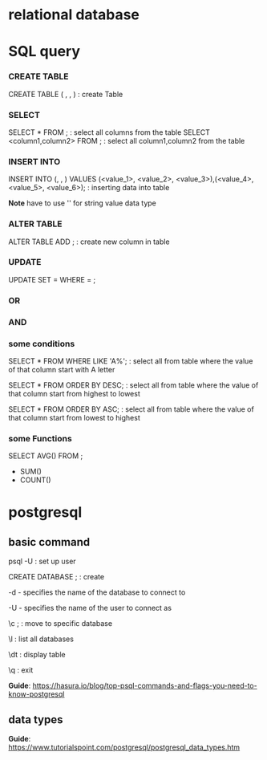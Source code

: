 # relational database

# SQL query

### CREATE TABLE
CREATE TABLE <tablename> (<column1name> <datatype>, <column2name> <datatype>, <column3name> <datatype>)  : create Table

### SELECT
SELECT * FROM <tablename>;  : select all columns from the  table
SELECT <column1,column2> FROM <tablename>;  : select all column1,column2 from the table


### INSERT INTO
INSERT INTO <tablename> (<column1name>, <column2name>, <column3name>) VALUES (<value_1>, <value_2>, <value_3>),(<value_4>, <value_5>, <value_6>); : inserting data into table

**Note** have to use '' for string value data type

### ALTER TABLE
ALTER TABLE <tablename> ADD <newcolumnname> <datatype>; : create new column in table

### UPDATE
UPDATE <tablename> SET <columnname> = <value> WHERE <columnname> = <value>;

### OR

### AND

### some conditions
SELECT * FROM <tablename> WHERE <column> LIKE 'A%';  : select all from table where the value of that column start with A letter

SELECT * FROM <tablename> ORDER BY <column> DESC; :  select all from table where the value of that column start from highest to lowest

SELECT * FROM <tablename> ORDER BY <column> ASC; :  select all from table where the value of that column start from lowest to highest

### some Functions
SELECT AVG(<column>) FROM <tablename>;
- SUM()
- COUNT()


# postgresql

## basic command
psql -U <user> : set up user

CREATE DATABASE <databasename>; : create

-d - specifies the name of the database to connect to

-U - specifies the name of the user to connect as

\c <databasename>;  : move to specific database

\l : list all databases

\dt  : display table

\q : exit

**Guide**: https://hasura.io/blog/top-psql-commands-and-flags-you-need-to-know-postgresql


## data types
**Guide**: https://www.tutorialspoint.com/postgresql/postgresql_data_types.htm
